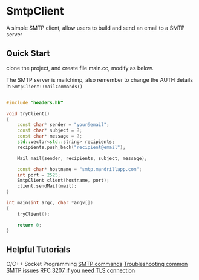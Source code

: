 # SmtpClient
A simple SMTP client, allow users to build and send an email to a SMTP server

## Quick Start
clone the project, and create file main.cc, modify as below. 

The SMTP server is mailchimp, also remember to change the AUTH details in ```SmtpClient::mailCommands()```

```c++

#include "headers.hh"

void tryClient()
{
    const char* sender = "your@email";
    const char* subject = ?;
    const char* message = ?;
    std::vector<std::string> recipients;
    recipients.push_back("recipient@email");

    Mail mail(sender, recipients, subject, message);

    const char* hostname = "smtp.mandrillapp.com";
    int port = 2525;
    SmtpClient client(hostname, port);
    client.sendMail(mail);
}

int main(int argc, char *argv[])
{
    tryClient();

    return 0;
}

```

## Helpful Tutorials
C/C++ Socket Programming
[SMTP commands](https://mailtrap.io/blog/smtp-commands-and-responses)
[Troubleshooting common SMTP issues](https://www.juniper.net/documentation/en_US/cso5.0/topics/task/troubleshooting/troubleshooting-smtp-issues.html)
[RFC 3207 if you need TLS connection](https://www.rfc-editor.org/rfc/rfc3207)
